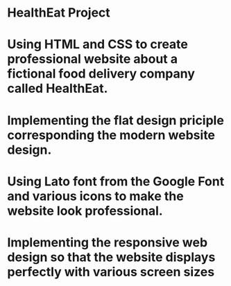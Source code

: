 # HealthEat Project
# Using HTML and CSS to create professional website about a fictional food delivery company called HealthEat.
# Implementing the flat design priciple corresponding the modern website design.
# Using Lato font from the Google Font and various icons to make the website look professional.
# Implementing the responsive web design so that the website displays perfectly with various screen sizes
